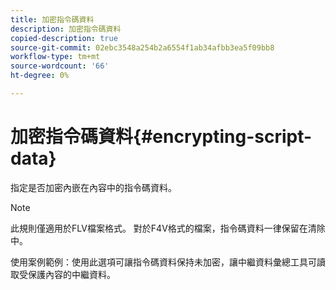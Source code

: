 ```yaml
---
title: 加密指令碼資料
description: 加密指令碼資料
copied-description: true
source-git-commit: 02ebc3548a254b2a6554f1ab34afbb3ea5f09bb8
workflow-type: tm+mt
source-wordcount: '66'
ht-degree: 0%

---
```


# 加密指令碼資料{#encrypting-script-data}

指定是否加密內嵌在內容中的指令碼資料。

>[!NOTE]
>
>此規則僅適用於FLV檔案格式。 對於F4V格式的檔案，指令碼資料一律保留在清除中。

使用案例範例：使用此選項可讓指令碼資料保持未加密，讓中繼資料彙總工具可讀取受保護內容的中繼資料。
